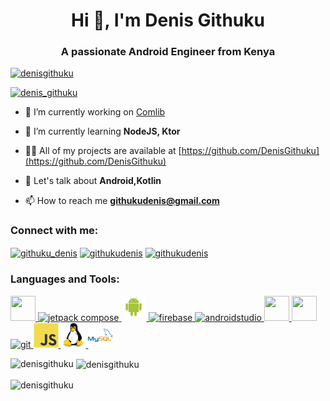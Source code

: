 <h1 align="center">Hi 👋, I'm Denis Githuku</h1>
<h3 align="center">A passionate Android Engineer from Kenya</h3>

<p align="left"> <a href="https://github.com/ryo-ma/github-profile-trophy"><img src="https://github-profile-trophy.vercel.app/?username=denisgithuku" alt="denisgithuku" /></a> </p>

<p align="left"><a href="https://twitter.com/@denis_githuku" target="blank"><img src="https://img.shields.io/twitter/follow/denis_githuku?logo=twitter&style=for-the-badge" alt="denis_githuku" /></a></p>

- 🔭 I’m currently working on [Comlib](https://github.com/DenisGithuku/comlib-android-client)

- 🌱 I’m currently learning **NodeJS, Ktor**

- 👨‍💻 All of my projects are available at [https://github.com/DenisGithuku](https://github.com/DenisGithuku)

- 💬 Let's talk about **Android,Kotlin**

- 📫 How to reach me **githukudenis@gmail.com**

<h3 align="left">Connect with me:</h3>
<p align="left">
<a href="https://twitter.com/@denis_githuku" target="blank"><img align="center" src="https://raw.githubusercontent.com/rahuldkjain/github-profile-readme-generator/master/src/images/icons/Social/twitter.svg" alt="githuku_denis" height="30" width="40" /></a>
<a href="https://linkedin.com/in/githukudenis" target="blank"><img align="center" src="https://raw.githubusercontent.com/rahuldkjain/github-profile-readme-generator/master/src/images/icons/Social/linked-in-alt.svg" alt="githukudenis" height="30" width="40" /></a>
<a href="https://www.leetcode.com/githukudenis" target="blank"><img align="center" src="https://raw.githubusercontent.com/rahuldkjain/github-profile-readme-generator/master/src/images/icons/Social/leet-code.svg" alt="githukudenis" height="30" width="40" /></a>
</p>

<h3 align="left">Languages and Tools:</h3>
<p align="left"> 
            <a href = "https://kotlinlang.org" target = "_blank" rel="noreferrer">          
            <img src="https://cdn.jsdelivr.net/gh/devicons/devicon@latest/icons/kotlin/kotlin-original.svg" width="40" height="40" />
          </a>
            <a href = "https://developer.android.com/compose" target = "_blank" rel="noreferrer">
                        <img src="https://cdn.jsdelivr.net/gh/devicons/devicon@latest/icons/jetpackcompose/jetpackcompose-original.svg" alt="jetpack compose" width="40" height="40" />
            </a>
            <a href="https://developer.android.com" target="_blank" rel="noreferrer"> 
           <img src="https://raw.githubusercontent.com/devicons/devicon/master/icons/android/android-original-wordmark.svg" alt="android" width="40" height="40"/> </a>
            <a href = "https://firebase.google.com" target="_blank" rel="noreferrer">
            <img src="https://cdn.jsdelivr.net/gh/devicons/devicon@latest/icons/firebase/firebase-original.svg" alt="firebase" width = "40" height = "40" />
            </a>
            <a href = "https://developer.android.com/studio" target="_blank" rel="noreferrer">
            <img src="https://cdn.jsdelivr.net/gh/devicons/devicon@latest/icons/androidstudio/androidstudio-original.svg" alt="androidstudio" width="40" height"40" />
            </a>
            <a href = "https://nodejs.org" target="_blank" rel="noreferrer">          
            <img src="https://cdn.jsdelivr.net/gh/devicons/devicon@latest/icons/nodejs/nodejs-original-wordmark.svg" width = "40" height="40" />
            </a>
            <a href = "https://ktor.io" target+"_blank" rel="noreferrer">
            <img src="https://cdn.jsdelivr.net/gh/devicons/devicon@latest/icons/ktor/ktor-original-wordmark.svg" width=40" height = "40"/>
            </a>
            <a href="https://git-scm.com/" target="_blank" rel="noreferrer"> 
                        <img src="https://www.vectorlogo.zone/logos/git-scm/git-scm-icon.svg" alt="git" width="40" height="40"/> 
            </a> 
            <a href="https://developer.mozilla.org/en-US/docs/Web/JavaScript" target="_blank" rel="noreferrer"> 
                        <img src="https://raw.githubusercontent.com/devicons/devicon/master/icons/javascript/javascript-original.svg" alt="javascript" width="40" height="40"/>
            </a> 
            <a href="https://www.linux.org/" target="_blank" rel="noreferrer"> 
            <img src="https://raw.githubusercontent.com/devicons/devicon/master/icons/linux/linux-original.svg" alt="linux" width="40" height="40"/> 
            </a> 
            <a href="https://www.mysql.com/" target="_blank" rel="noreferrer">
            <img src="https://raw.githubusercontent.com/devicons/devicon/master/icons/mysql/mysql-original-wordmark.svg" alt="mysql" width="40" height="40"/> 
            </a> 
</p>

<p><img align="left" src="https://github-readme-stats.vercel.app/api/top-langs?username=denisgithuku&show_icons=true&locale=en&layout=compact" alt="denisgithuku" /></p>

<p>&nbsp;<img align="center" src="https://github-readme-stats.vercel.app/api?username=denisgithuku&show_icons=true&locale=en" alt="denisgithuku" /></p>

<p><img align="center" src="https://github-readme-streak-stats.herokuapp.com/?user=denisgithuku&" alt="denisgithuku" /></p>
